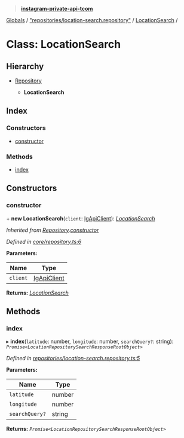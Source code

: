 > **[instagram-private-api-tcom](../README.md)**

[Globals](../README.md) / ["repositories/location-search.repository"](../modules/_repositories_location_search_repository_.md) / [LocationSearch](_repositories_location_search_repository_.locationsearch.md) /

# Class: LocationSearch

## Hierarchy

* [Repository](_core_repository_.repository.md)

  * **LocationSearch**

## Index

### Constructors

* [constructor](_repositories_location_search_repository_.locationsearch.md#constructor)

### Methods

* [index](_repositories_location_search_repository_.locationsearch.md#index)

## Constructors

###  constructor

\+ **new LocationSearch**(`client`: [IgApiClient](_core_client_.igapiclient.md)): *[LocationSearch](_repositories_location_search_repository_.locationsearch.md)*

*Inherited from [Repository](_core_repository_.repository.md).[constructor](_core_repository_.repository.md#constructor)*

*Defined in [core/repository.ts:6](https://github.com/cuonglnhust/instagram-private-api-tcom/blob/master/src/core/repository.ts#L6)*

**Parameters:**

Name | Type |
------ | ------ |
`client` | [IgApiClient](_core_client_.igapiclient.md) |

**Returns:** *[LocationSearch](_repositories_location_search_repository_.locationsearch.md)*

## Methods

###  index

▸ **index**(`latitude`: number, `longitude`: number, `searchQuery?`: string): *`Promise<LocationRepositorySearchResponseRootObject>`*

*Defined in [repositories/location-search.repository.ts:5](https://github.com/cuonglnhust/instagram-private-api-tcom/blob/3e16058/src/repositories/location-search.repository.ts#L5)*

**Parameters:**

Name | Type |
------ | ------ |
`latitude` | number |
`longitude` | number |
`searchQuery?` | string |

**Returns:** *`Promise<LocationRepositorySearchResponseRootObject>`*